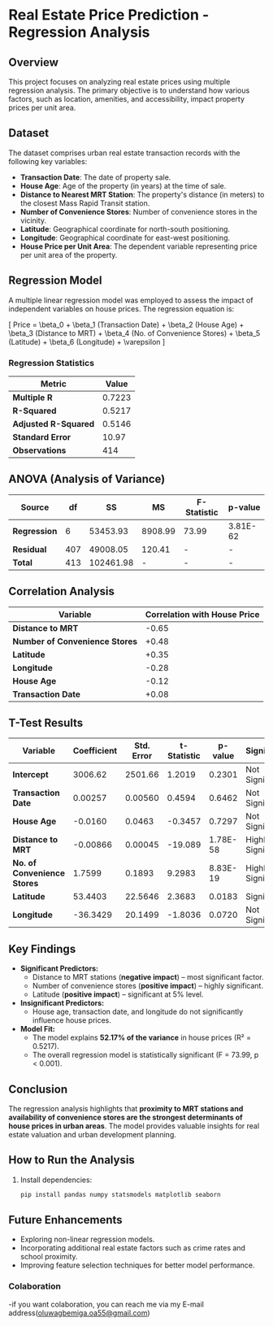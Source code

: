 # Real Estate Price Prediction - Regression Analysis

## Overview
This project focuses on analyzing real estate prices using multiple regression analysis. The primary objective is to understand how various factors, such as location, amenities, and accessibility, impact property prices per unit area.

## Dataset
The dataset comprises urban real estate transaction records with the following key variables:

- **Transaction Date**: The date of property sale.
- **House Age**: Age of the property (in years) at the time of sale.
- **Distance to Nearest MRT Station**: The property's distance (in meters) to the closest Mass Rapid Transit station.
- **Number of Convenience Stores**: Number of convenience stores in the vicinity.
- **Latitude**: Geographical coordinate for north-south positioning.
- **Longitude**: Geographical coordinate for east-west positioning.
- **House Price per Unit Area**: The dependent variable representing price per unit area of the property.

## Regression Model
A multiple linear regression model was employed to assess the impact of independent variables on house prices. The regression equation is:

\[
Price = \beta_0 + \beta_1 (Transaction Date) + \beta_2 (House Age) + \beta_3 (Distance to MRT) + \beta_4 (No. of Convenience Stores) + \beta_5 (Latitude) + \beta_6 (Longitude) + \varepsilon
\]

### **Regression Statistics**
| Metric | Value |
|--------|-------|
| **Multiple R** | 0.7223 |
| **R-Squared** | 0.5217 |
| **Adjusted R-Squared** | 0.5146 |
| **Standard Error** | 10.97 |
| **Observations** | 414 |

## ANOVA (Analysis of Variance)
| Source | df | SS | MS | F-Statistic | p-value |
|--------|----|--------|--------|------------|---------|
| **Regression** | 6 | 53453.93 | 8908.99 | 73.99 | 3.81E-62 |
| **Residual** | 407 | 49008.05 | 120.41 | - | - |
| **Total** | 413 | 102461.98 | - | - | - |

## Correlation Analysis
| Variable | Correlation with House Price |
|----------|-----------------------------|
| **Distance to MRT** | -0.65 |
| **Number of Convenience Stores** | +0.48 |
| **Latitude** | +0.35 |
| **Longitude** | -0.28 |
| **House Age** | -0.12 |
| **Transaction Date** | +0.08 |

## T-Test Results
| Variable | Coefficient | Std. Error | t-Statistic | p-value | Significance |
|----------|------------|------------|------------|---------|-------------|
| **Intercept** | 3006.62 | 2501.66 | 1.2019 | 0.2301 | Not Significant |
| **Transaction Date** | 0.00257 | 0.00560 | 0.4594 | 0.6462 | Not Significant |
| **House Age** | -0.0160 | 0.0463 | -0.3457 | 0.7297 | Not Significant |
| **Distance to MRT** | -0.00866 | 0.00045 | -19.089 | 1.78E-58 | Highly Significant |
| **No. of Convenience Stores** | 1.7599 | 0.1893 | 9.2983 | 8.83E-19 | Highly Significant |
| **Latitude** | 53.4403 | 22.5646 | 2.3683 | 0.0183 | Significant |
| **Longitude** | -36.3429 | 20.1499 | -1.8036 | 0.0720 | Not Significant |

## Key Findings
- **Significant Predictors:**
  - Distance to MRT stations (**negative impact**) – most significant factor.
  - Number of convenience stores (**positive impact**) – highly significant.
  - Latitude (**positive impact**) – significant at 5% level.
- **Insignificant Predictors:**
  - House age, transaction date, and longitude do not significantly influence house prices.
- **Model Fit:**
  - The model explains **52.17% of the variance** in house prices (R² = 0.5217).
  - The overall regression model is statistically significant (F = 73.99, p < 0.001).

## Conclusion
The regression analysis highlights that **proximity to MRT stations and availability of convenience stores are the strongest determinants of house prices in urban areas**. The model provides valuable insights for real estate valuation and urban development planning.

## How to Run the Analysis
1. Install dependencies:
   ```bash
   pip install pandas numpy statsmodels matplotlib seaborn
   ```

## Future Enhancements
- Exploring non-linear regression models.
- Incorporating additional real estate factors such as crime rates and school proximity.
- Improving feature selection techniques for better model performance.

### Colaboration
-if you want colaboration, you can reach me via my E-mail address(oluwagbemiga.oa55@gmail.com)
